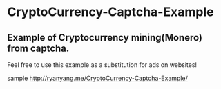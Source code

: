 # CryptoCurrency-Captcha-Example

## Example of Cryptocurrency mining(Monero) from captcha.
Feel free to use this example as a substitution for ads on websites!

 sample http://ryanyang.me/CryptoCurrency-Captcha-Example/

